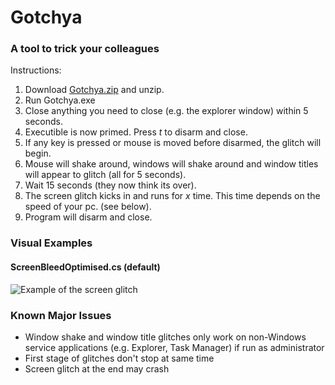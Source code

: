 # Gotchya
### A tool to trick your colleagues

Instructions:
1. Download [Gotchya.zip](../blob/master/Release.zip) and unzip.
2. Run Gotchya.exe
3. Close anything you need to close (e.g. the explorer window) within 5 seconds.
4. Executible is now primed. Press _t_ to disarm and close.
5. If any key is pressed or mouse is moved before disarmed, the glitch will begin.
6. Mouse will shake around, windows will shake around and window titles will appear to glitch (all for 5 seconds).
7. Wait 15 seconds (they now think its over).
8. The screen glitch kicks in and runs for _x_ time. This time depends on the speed of your pc. (see below).
9. Program will disarm and close.

### Visual Examples
#### ScreenBleedOptimised.cs (default)
![Example of the screen glitch](../master/demoimages/glitchdemo.gif)


### Known Major Issues
* Window shake and window title glitches only work on non-Windows service applications (e.g. Explorer, Task Manager) if run as administrator
* First stage of glitches don't stop at same time
* Screen glitch at the end may crash
